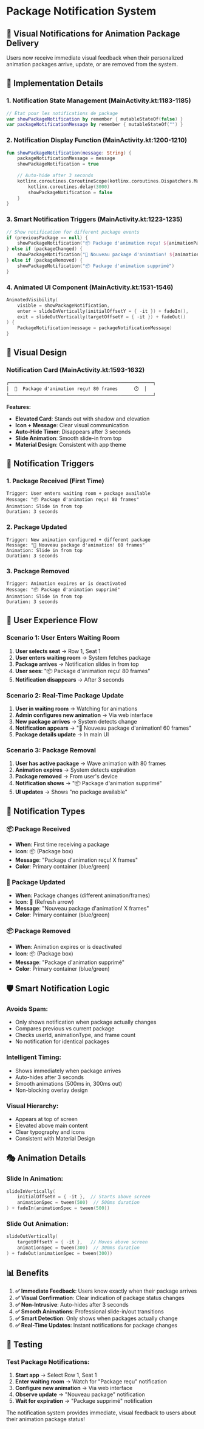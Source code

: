 # Package Notification System

## 🎯 Visual Notifications for Animation Package Delivery

Users now receive immediate visual feedback when their personalized animation packages arrive, update, or are removed from the system.

## 🔧 Implementation Details

### 1. **Notification State Management** (MainActivity.kt:1183-1185)
```kotlin
// État pour les notifications de package
var showPackageNotification by remember { mutableStateOf(false) }
var packageNotificationMessage by remember { mutableStateOf("") }
```

### 2. **Notification Display Function** (MainActivity.kt:1200-1210)
```kotlin
fun showPackageNotification(message: String) {
    packageNotificationMessage = message
    showPackageNotification = true
    
    // Auto-hide after 3 seconds
    kotlinx.coroutines.CoroutineScope(kotlinx.coroutines.Dispatchers.Main).launch {
        kotlinx.coroutines.delay(3000)
        showPackageNotification = false
    }
}
```

### 3. **Smart Notification Triggers** (MainActivity.kt:1223-1235)
```kotlin
// Show notification for different package events
if (previousPackage == null) {
    showPackageNotification("📦 Package d'animation reçu! ${animationPackage.frames.size} frames")
} else if (packageChanged) {
    showPackageNotification("🔄 Nouveau package d'animation! ${animationPackage.frames.size} frames")
} else if (packageRemoved) {
    showPackageNotification("📦 Package d'animation supprimé")
}
```

### 4. **Animated UI Component** (MainActivity.kt:1531-1546)
```kotlin
AnimatedVisibility(
    visible = showPackageNotification,
    enter = slideInVertically(initialOffsetY = { -it }) + fadeIn(),
    exit = slideOutVertically(targetOffsetY = { -it }) + fadeOut()
) {
    PackageNotification(message = packageNotificationMessage)
}
```

## 🎨 Visual Design

### **Notification Card** (MainActivity.kt:1593-1632)
```
┌─────────────────────────────────────────────────────┐
│  📱  Package d'animation reçu! 80 frames      ⏱️  │
└─────────────────────────────────────────────────────┘
```

**Features:**
- **Elevated Card**: Stands out with shadow and elevation
- **Icon + Message**: Clear visual communication
- **Auto-Hide Timer**: Disappears after 3 seconds
- **Slide Animation**: Smooth slide-in from top
- **Material Design**: Consistent with app theme

## 🚀 Notification Triggers

### **1. Package Received (First Time)**
```
Trigger: User enters waiting room + package available
Message: "📦 Package d'animation reçu! 80 frames"
Animation: Slide in from top
Duration: 3 seconds
```

### **2. Package Updated**
```
Trigger: New animation configured + different package
Message: "🔄 Nouveau package d'animation! 60 frames"
Animation: Slide in from top
Duration: 3 seconds
```

### **3. Package Removed**
```
Trigger: Animation expires or is deactivated
Message: "📦 Package d'animation supprimé"
Animation: Slide in from top
Duration: 3 seconds
```

## 📱 User Experience Flow

### **Scenario 1: User Enters Waiting Room**
1. **User selects seat** → Row 1, Seat 1
2. **User enters waiting room** → System fetches package
3. **Package arrives** → Notification slides in from top
4. **User sees**: "📦 Package d'animation reçu! 80 frames"
5. **Notification disappears** → After 3 seconds

### **Scenario 2: Real-Time Package Update**
1. **User in waiting room** → Watching for animations
2. **Admin configures new animation** → Via web interface
3. **New package arrives** → System detects change
4. **Notification appears** → "🔄 Nouveau package d'animation! 60 frames"
5. **Package details update** → In main UI

### **Scenario 3: Package Removal**
1. **User has active package** → Wave animation with 80 frames
2. **Animation expires** → System detects expiration
3. **Package removed** → From user's device
4. **Notification shows** → "📦 Package d'animation supprimé"
5. **UI updates** → Shows "no package available"

## 🎯 Notification Types

### **📦 Package Received**
- **When**: First time receiving a package
- **Icon**: 📦 (Package box)
- **Message**: "Package d'animation reçu! X frames"
- **Color**: Primary container (blue/green)

### **🔄 Package Updated**
- **When**: Package changes (different animation/frames)
- **Icon**: 🔄 (Refresh arrow)
- **Message**: "Nouveau package d'animation! X frames"
- **Color**: Primary container (blue/green)

### **📦 Package Removed**
- **When**: Animation expires or is deactivated
- **Icon**: 📦 (Package box)
- **Message**: "Package d'animation supprimé"
- **Color**: Primary container (blue/green)

## 🛡️ Smart Notification Logic

### **Avoids Spam:**
- Only shows notification when package actually changes
- Compares previous vs current package
- Checks userId, animationType, and frame count
- No notification for identical packages

### **Intelligent Timing:**
- Shows immediately when package arrives
- Auto-hides after 3 seconds
- Smooth animations (500ms in, 300ms out)
- Non-blocking overlay design

### **Visual Hierarchy:**
- Appears at top of screen
- Elevated above main content
- Clear typography and icons
- Consistent with Material Design

## 🎭 Animation Details

### **Slide In Animation:**
```kotlin
slideInVertically(
    initialOffsetY = { -it },  // Starts above screen
    animationSpec = tween(500)  // 500ms duration
) + fadeIn(animationSpec = tween(500))
```

### **Slide Out Animation:**
```kotlin
slideOutVertically(
    targetOffsetY = { -it },   // Moves above screen
    animationSpec = tween(300)  // 300ms duration
) + fadeOut(animationSpec = tween(300))
```

## 📊 Benefits

1. **✅ Immediate Feedback**: Users know exactly when their package arrives
2. **✅ Visual Confirmation**: Clear indication of package status changes
3. **✅ Non-Intrusive**: Auto-hides after 3 seconds
4. **✅ Smooth Animations**: Professional slide-in/out transitions
5. **✅ Smart Detection**: Only shows when packages actually change
6. **✅ Real-Time Updates**: Instant notifications for package changes

## 🧪 Testing

### **Test Package Notifications:**
1. **Start app** → Select Row 1, Seat 1
2. **Enter waiting room** → Watch for "Package reçu" notification
3. **Configure new animation** → Via web interface
4. **Observe update** → "Nouveau package" notification
5. **Wait for expiration** → "Package supprimé" notification

The notification system provides immediate, visual feedback to users about their animation package status!